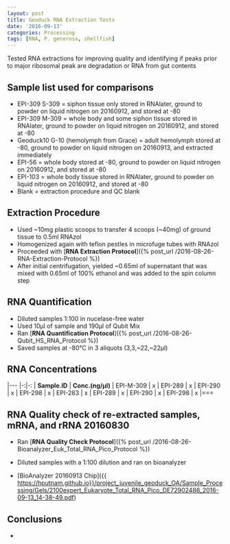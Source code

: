 ```yaml
---
layout: post
title: Geoduck RNA Extraction Tests
date: '2016-09-13'
categories: Processing
tags: [RNA, P. generosa, shellfish]
---
```


Tested RNA extractions for improving quality and identifying if peaks prior to major ribosomal peak are degradation or RNA from gut contents

## Sample list used for comparisons  
* EPI-309 S-309 = siphon tissue only stored in RNAlater, ground to powder on liquid nitrogen on 20160912, and stored at -80
* EPI-309 M-309 = whole body and some siphon tissue stored in RNAlater, ground to powder on liquid nitrogen on 20160912, and stored at -80 
* Geoduck10 G-10 (hemolymph from Grace) = adult hemolymph stored at -80, ground to powder on liquid nitrogen on 20160913, and extracted immediately
* EPI-56 = whole body stored at -80, ground to powder on liquid nitrogen on 20160912, and stored at -80
* EPI-103 = whole body tissue stored in RNAlater, ground to powder on liquid nitrogen on 20160912, and stored at -80
* Blank = extraction procedure and QC blank

## Extraction Procedure
* Used ~10mg plastic scoops to transfer 4 scoops (~40mg) of ground tissue to 0.5ml RNAzol
* Homogenized again with teflon pestles in microfuge tubes with RNAzol
* Proceeded with [**RNA Extraction Protocol**]({% post_url /2016-08-26-RNA-Extraction-Protocol %})
* After initial centrifugation, yielded ~0.65ml of supernatant that was mixed with 0.65ml of 100% ethanol and was added to the spin column step

## RNA Quantification 
* Diluted samples 1:100 in nucelase-free water
* Used 10µl of sample and 190µl of Qubit Mix
* Ran [**RNA Quantification Protocol**]({% post_url /2016-08-26-Qubit_HS_RNA_Protocol %})
* Saved samples at -80°C in 3 aliquots (3,3,~22,~22µl)

## RNA Concentrations

|---
|-:|-:
| **Sample.ID** | **Conc.(ng/µl)** 
| EPI-M-309 | x
| EPI-289 |  x
| EPI-290 | x
| EPI-298 | x 
| EPI-283  | x 
| EPI-289 | x
| EPI-290 | x 
| EPI-298 | x
|===


## RNA Quality check of re-extracted samples, mRNA, and rRNA 20160830
* Ran [**RNA Quality Check Protocol**]({% post_url /2016-08-26-Bioanalyzer_Euk_Total_RNA_Pico_Protocol %})

* Diluted samples with a 1:100 dilution and ran on bioanalyzer
* [BioAnalyzer 20160913 Chip]({{ https://hputnam.github.io}}/project_juvenile_geoduck_OA/Sample_Processing/Gels/2100expert_Eukaryote_Total_RNA_Pico_DE72902486_2016-09-13_14-38-49.pdf)

## Conclusions
*